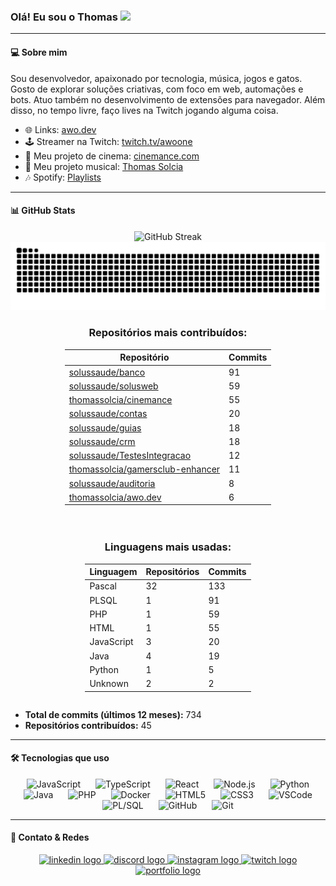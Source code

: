 ### Olá! Eu sou o Thomas <a href="https://github.com/thomassolcia"><img src="https://media.giphy.com/media/hvRJCLFzcasrR4ia7z/giphy.gif" width="30"></a>

---

#### 💻 Sobre mim

Sou desenvolvedor, apaixonado por tecnologia, música, jogos e gatos. Gosto de explorar soluções criativas, com foco em web, automações e bots. Atuo também no desenvolvimento de extensões para navegador. Além disso, no tempo livre, faço lives na Twitch jogando alguma coisa.

- 🌐 Links: [awo.dev](https://awo.dev)
- 🕹️ Streamer na Twitch: [twitch.tv/awoone](https://twitch.tv/awoone)
- 🎥 Meu projeto de cinema: [cinemance.com](https://cinemance.com)
- 🎹 Meu projeto musical: [Thomas Solcia](https://open.spotify.com/intl-pt/artist/2gtJYSZI5eXOsVPMnBsV62?si=EGoyRQysTzKPNd4-ns3eVQ)
- 🎶 Spotify: [Playlists](https://open.spotify.com/user/thomassolcia?si=27b1930ce883465e)

---

#### 📊 GitHub Stats

<div align="center">
  <img src="https://github-readme-streak-stats-eight.vercel.app/?user=thomassolcia&theme=dark&hide_border=true&border_radius=10&locale=pt_BR&date_format=j%20M%5B%20Y%5D&mode=weekly&fire=EB5454&ring=EB5454&currStreakLabel=EB5454" alt="GitHub Streak" />
</div>

<div align="center">
  <picture>
    <source media="(prefers-color-scheme: dark)" srcset="https://raw.githubusercontent.com/thomassolcia/thomassolcia/output/github-contribution-grid-snake-dark.svg">
    <source media="(prefers-color-scheme: light)" srcset="https://raw.githubusercontent.com/thomassolcia/thomassolcia/output/github-contribution-grid-snake.svg">
    <img alt="github contribution grid snake animation" src="https://raw.githubusercontent.com/thomassolcia/thomassolcia/output/github-contribution-grid-snake.svg">
  </picture>
</div>

<!--START_GITHUB_STATS-->
<div align="center">
<div style="display: flex; gap: 20px; flex-wrap: wrap; justify-content: center;">
<div>
<h3>Repositórios mais contribuídos:</h3>
<table>
<thead>
<tr><th>Repositório</th><th>Commits</th></tr>
</thead>
<tbody>
<tr><td><a href="https://github.com/solussaude/banco">solussaude/banco</a></td><td>91</td></tr>
<tr><td><a href="https://github.com/solussaude/solusweb">solussaude/solusweb</a></td><td>59</td></tr>
<tr><td><a href="https://github.com/thomassolcia/cinemance">thomassolcia/cinemance</a></td><td>55</td></tr>
<tr><td><a href="https://github.com/solussaude/contas">solussaude/contas</a></td><td>20</td></tr>
<tr><td><a href="https://github.com/solussaude/guias">solussaude/guias</a></td><td>18</td></tr>
<tr><td><a href="https://github.com/solussaude/crm">solussaude/crm</a></td><td>18</td></tr>
<tr><td><a href="https://github.com/solussaude/TestesIntegracao">solussaude/TestesIntegracao</a></td><td>12</td></tr>
<tr><td><a href="https://github.com/thomassolcia/gamersclub-enhancer">thomassolcia/gamersclub-enhancer</a></td><td>11</td></tr>
<tr><td><a href="https://github.com/solussaude/auditoria">solussaude/auditoria</a></td><td>8</td></tr>
<tr><td><a href="https://github.com/thomassolcia/awo.dev">thomassolcia/awo.dev</a></td><td>6</td></tr>
</tbody>
</table>
</div>
<div>
<h3>Linguagens mais usadas:</h3>
<table>
<thead>
<tr><th>Linguagem</th><th>Repositórios</th><th>Commits</th></tr>
</thead>
<tbody>
<tr><td>Pascal</td><td>32</td><td>133</td></tr>
<tr><td>PLSQL</td><td>1</td><td>91</td></tr>
<tr><td>PHP</td><td>1</td><td>59</td></tr>
<tr><td>HTML</td><td>1</td><td>55</td></tr>
<tr><td>JavaScript</td><td>3</td><td>20</td></tr>
<tr><td>Java</td><td>4</td><td>19</td></tr>
<tr><td>Python</td><td>1</td><td>5</td></tr>
<tr><td>Unknown</td><td>2</td><td>2</td></tr>
</tbody>
</table>
</div>
</div>
</div>

- **Total de commits (últimos 12 meses):** 734
- **Repositórios contribuídos:** 45

<!--END_GITHUB_STATS-->

---

#### 🛠️ Tecnologias que uso

<div align="center">
  <img src="https://cdn.jsdelivr.net/gh/devicons/devicon/icons/javascript/javascript-original.svg" height="40" alt="JavaScript" style="margin: 0 10px;" />
  <img src="https://cdn.jsdelivr.net/gh/devicons/devicon/icons/typescript/typescript-original.svg" height="40" alt="TypeScript" style="margin: 0 10px;" />
  <img src="https://cdn.jsdelivr.net/gh/devicons/devicon/icons/react/react-original.svg" height="40" alt="React" style="margin: 0 10px;" />
  <img src="https://cdn.jsdelivr.net/gh/devicons/devicon/icons/nodejs/nodejs-original.svg" height="40" alt="Node.js" style="margin: 0 10px;" />
  <img src="https://cdn.jsdelivr.net/gh/devicons/devicon/icons/python/python-original.svg" height="40" alt="Python" style="margin: 0 10px;" />
  <img src="https://cdn.jsdelivr.net/gh/devicons/devicon/icons/java/java-original.svg" height="40" alt="Java" style="margin: 0 10px;" />
  <img src="https://cdn.jsdelivr.net/gh/devicons/devicon/icons/php/php-original.svg" height="40" alt="PHP" style="margin: 0 10px;" />
  <img src="https://cdn.jsdelivr.net/gh/devicons/devicon/icons/docker/docker-original.svg" height="40" alt="Docker" style="margin: 0 10px;" />
  <img src="https://cdn.jsdelivr.net/gh/devicons/devicon/icons/html5/html5-original.svg" height="40" alt="HTML5" style="margin: 0 10px;" />
  <img src="https://cdn.jsdelivr.net/gh/devicons/devicon/icons/css3/css3-original.svg" height="40" alt="CSS3" style="margin: 0 10px;" />
  <img src="https://cdn.jsdelivr.net/gh/devicons/devicon/icons/vscode/vscode-original.svg" height="40" alt="VSCode" style="margin: 0 10px;" />
  <img src="https://cdn.jsdelivr.net/gh/devicons/devicon/icons/oracle/oracle-original.svg" height="40" alt="PL/SQL" style="margin: 0 10px;" />
  <img src="https://cdn.jsdelivr.net/gh/devicons/devicon/icons/github/github-original.svg" height="40" alt="GitHub" style="margin: 0 10px;" />
  <img src="https://cdn.jsdelivr.net/gh/devicons/devicon/icons/git/git-original.svg" height="40" alt="Git" style="margin: 0 10px;" />
</div>

---

#### 📲 Contato & Redes

<div align="center">
  <a href="https://www.linkedin.com/in/thomas-solcia-do-nascimento-19589720b/" target="_blank">
    <img src="https://custom-icon-badges.demolab.com/badge/LinkedIn-0A66C2?logo=linkedin-white&logoColor=fff&labelColor=&style=for-the-badge" height="35" alt="linkedin logo" />
  </a>
  <a href="https://discordapp.com/users/363422400488144896" target="_blank">
    <img src="https://img.shields.io/static/v1?message=Discord&logo=discord&label=&color=7289DA&logoColor=white&labelColor=&style=for-the-badge" height="35" alt="discord logo" />
  </a>
  <a href="https://www.instagram.com/thomas.solcia/" target="_blank">
    <img src="https://img.shields.io/static/v1?message=Instagram&logo=instagram&label=&color=E4405F&logoColor=white&labelColor=&style=for-the-badge" height="35" alt="instagram logo" />
  </a>
  <a href="https://twitch.tv/awoone" target="_blank">
    <img src="https://img.shields.io/static/v1?message=Twitch&logo=twitch&label=&color=9146FF&logoColor=white&labelColor=&style=for-the-badge" height="35" alt="twitch logo" />
  </a>
  <a href="https://awo.dev" target="_blank">
    <img src="https://img.shields.io/static/v1?message=awo.dev&&label=&color=000000&logoColor=white&labelColor=&style=for-the-badge" height="35" alt="portfolio logo" />
  </a>
</div>
